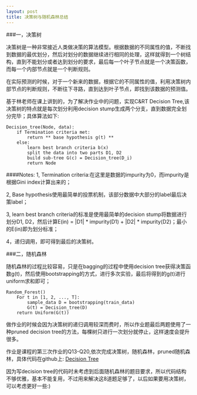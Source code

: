 ```yaml
---
layout: post
title: 决策树与随机森林总结 
---
```


###一，决策树

决策树是一种非常接近人类做决策的算法模型。根据数据的不同属性的值，不断找到数据的最优划分，然后对划分的数据继续进行相同的处理，这样就得到一个树结构，直到不能划分或者达到划分的要求，最后每一个叶子节点就是一个决策函数，而每一个内部节点就是一个判断规则。

在实际预测的时候，对于一个新来的数据，根据它的不同属性的值，利用决策树内部节点的判断规则，不断往下寻路，直到达到叶子节点，即找到该数据的预测值。

基于林老师在课上讲到的，为了解决作业中的问题，实现C&RT Decision Tree,该决策树的特点就是每次划分利用decision stump生成两个分支，直到数据完全划分完毕；具体算法如下:

	Decision_tree(Node, data):
		if Termination criteria met:
			return ** base hypothesis g(t) **
		else:
			learn best branch criteria b(x)
			split the data into two parts D1, D2
			build sub-tree G(c) = Decision_tree(D_i)
			return Node
			

####Notes:
1, Termination criteria:在这里是数据的impurity为0，而impurity是根据Gini index计算出来的；

2, Base hypothesis使用最简单的投票机制，该部分数据中大部分的label最后决策label；

3, learn best branch criteria的标准是使用最简单的decision stump将数据进行划分D1, D2，然后计算E(in) = |D1| * impurity(D1) + |D2| * impurity(D2)；最小的E(in)即为划分标准；

4，递归调用，即可得到最后的决策树。

###二，随机森林

随机森林的过程比较容易，只是在bagging的过程中使用decision tree获得决策函数g(t)，然后使用bootstrapping的方式，进行多次实验，最后将得到的g(t)进行uniform求和即可；

	Random_Forest()
		For t in [1, 2, ..., T]:
			sample_data D = bootstrapping(train_data)
			G(t) = Decision_tree(D)
		return Uniform(G(t))

做作业的时候会因为决策树的递归调用较深而费时，所以作业题最后两题使用了一种pruned decision tree的方法，每棵树只进行一次划分就停止，这样速度会提升很多。

作业是课程的第三次作业的Q13-Q20,依次完成决策树，随机森林，pruned随机森林，具体代码在github上:
[Decision Tree](https://github.com/PhoenixZhao/NTU_ML/blob/master/decision_tree.py)

因为写decision tree的代码时未考虑到后面随机森林的题目要求，所以代码结构不够优雅，基本不能复用，不过用来解决这8道题足够了，以后如果要用决策树，可以考虑更好一些:)

	